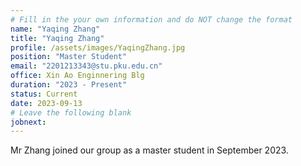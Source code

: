 ```yaml
---
# Fill in the your own information and do NOT change the format
name: "Yaqing Zhang"
title: "Yaqing Zhang"
profile: /assets/images/YaqingZhang.jpg
position: "Master Student"
email: "2201213343@stu.pku.edu.cn"
office: Xin Ao Enginnering Blg
duration: "2023 - Present"
status: Current
date: 2023-09-13
# Leave the following blank
jobnext: 
---
```


Mr Zhang joined our group as a master student in September 2023. 
